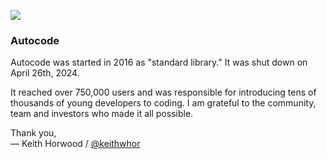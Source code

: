 ![](/autocode.png)

### Autocode

Autocode was started in 2016 as "standard library." It was shut down on April 26th, 2024.  
  
It reached over 750,000 users and was responsible for introducing tens of thousands of young developers to coding. I am grateful to the community, team and investors who made it all possible.  
  
Thank you,  
— Keith Horwood / [@keithwhor](https://x.com/keithwhor)